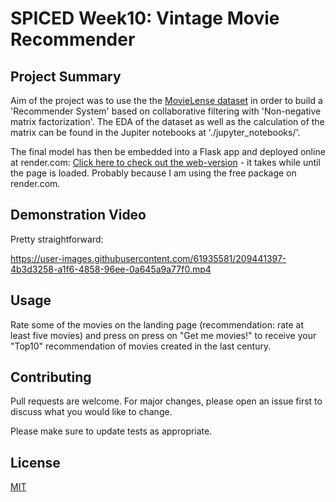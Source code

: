 # SPICED Week10: Vintage Movie Recommender

## Project Summary

Aim of the project was to use the the [MovieLense dataset](https://grouplens.org/datasets/movielens/) in order to build a 'Recommender System' based on collaborative filtering with 'Non-negative matrix factorization'. The EDA of the dataset as well as the calculation of the matrix can be found in the Jupiter notebooks at './jupyter_notebooks/'.

The final model has then be embedded into a Flask app and deployed online at render.com: [Click here to check out the web-version](https://vintage-movie-recommender.onrender.com) - it takes while until the page is loaded. Probably because I am using the free package on render.com.

## Demonstration Video

Pretty straightforward:

https://user-images.githubusercontent.com/61935581/209441397-4b3d3258-a1f6-4858-96ee-0a645a9a77f0.mp4

## Usage

Rate some of the movies on the landing page (recommendation: rate at least five movies) and press on press on "Get me movies!" to receive your "Top10" recommendation of movies created in the last century.

## Contributing

Pull requests are welcome. For major changes, please open an issue first
to discuss what you would like to change.

Please make sure to update tests as appropriate.

## License

[MIT](https://choosealicense.com/licenses/mit/)

